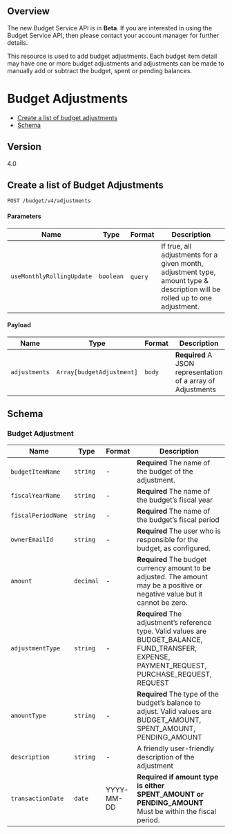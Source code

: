 ## Overview
The new Budget Service API is in **Beta**. If you are interested in using the Budget Service API, then please contact your account manager for further details.

This resource is used to add budget adjustments. Each budget item detail may have one or more budget adjustments and adjustments can be made to manually add or subtract the budget, spent or pending balances.

# Budget Adjustments

- [Create a list of budget adjustments](#post)
- [Schema](#schema)

## Version

4.0

## <a name=“post”></a> Create a list of Budget Adjustments

    POST /budget/v4/adjustments

#### Parameters

Name | Type | Format | Description
-----|------|--------|------------
`useMonthlyRollingUpdate` | `boolean` | `query`   | If true, all adjustments for a given month, adjustment type, amount type & description will be rolled up to one adjustment. |

#### Payload

Name | Type | Format | Description
-----|------|--------|------------
 `adjustments` | `Array[budgetAdjustment]` | `body` | **Required** A JSON representation of a array of Adjustments |

## <a name=“schema”></a>Schema

### <a name=“budgetAdjustment”></a>Budget Adjustment

Name | Type | Format | Description  |
--- | --- | --- |--- |
`budgetItemName`   | `string`  | - | **Required** The name of the budget of the adjustment. |
`fiscalYearName`   | `string`  | - | **Required** The name of the budget’s fiscal year |
`fiscalPeriodName` | `string`  | - | **Required** The name of the budget’s fiscal period |
`ownerEmailId`     | `string`  | - | **Required** The user who is responsible for the budget, as configured. |
`amount`           | `decimal` | - | **Required** The budget currency amount to be adjusted. The amount may be a positive or negative value but it cannot be zero. |
`adjustmentType`   | `string`  | - | **Required** The adjustment’s reference type. Valid values are BUDGET_BALANCE, FUND_TRANSFER, EXPENSE, PAYMENT_REQUEST, PURCHASE_REQUEST, REQUEST |
`amountType`       | `string`  | - | **Required** The type of the budget’s balance to adjust. Valid values are BUDGET_AMOUNT, SPENT_AMOUNT, PENDING_AMOUNT |
`description`      | `string`  | - | A friendly user-friendly description of the adjustment |
`transactionDate`  | `date`    | YYYY-MM-DD | **Required if amount type is either SPENT_AMOUNT or PENDING_AMOUNT** Must be within the fiscal period. |
